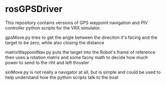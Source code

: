 # rosGPSDriver
This repository contains versions of GPS waypoint navigation and PIV controller python scripts for the VRX simulator. 

gpsMove.py tries to get the angle between the direciton it's facing and the target to be zero, while also closing the distance

matrixWaypointNav.py puts the target into the Robot's frame of reference then uses a rotation matrix and some facny math
                  to decide how much power to send to the riht and left thruster

sinMove.py is not really a navigator at all, but is simple and could be used to help understand how the python scripts              talk to the boat
